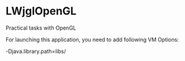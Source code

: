 # LWjglOpenGL
Practical tasks with OpenGL

For launching this application, you need to add following VM Options:

-Djava.library.path=libs/
